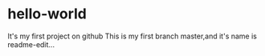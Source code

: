 # hello-world
It's my first project on github
This is my first branch master,and it's name is readme-edit...
